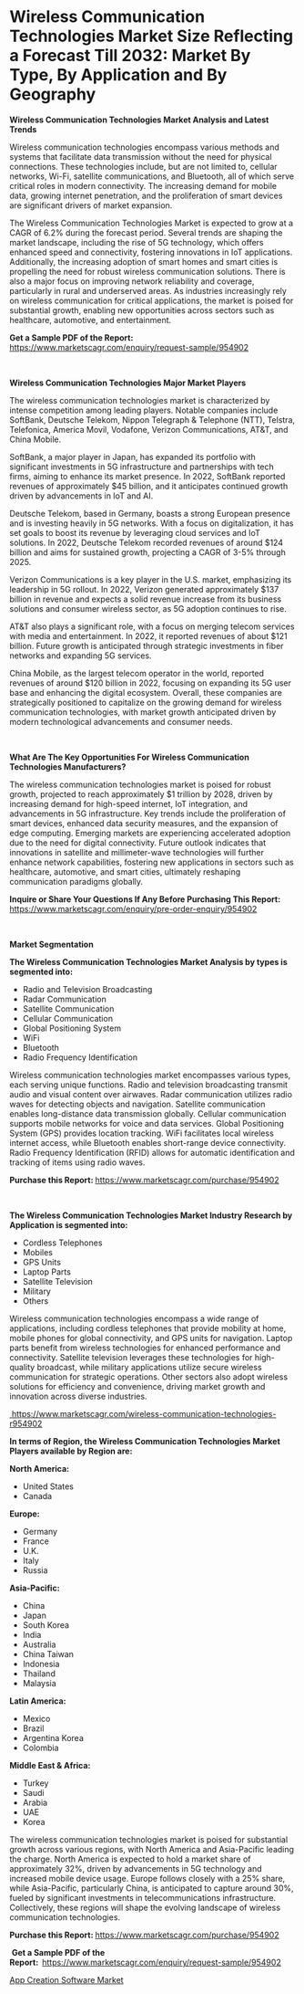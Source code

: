 <p><h1>Wireless Communication Technologies Market Size Reflecting a Forecast Till 2032: Market By Type, By Application and By Geography</h1></p><p><strong>Wireless Communication Technologies Market Analysis and Latest Trends</strong></p>
<p><p>Wireless communication technologies encompass various methods and systems that facilitate data transmission without the need for physical connections. These technologies include, but are not limited to, cellular networks, Wi-Fi, satellite communications, and Bluetooth, all of which serve critical roles in modern connectivity. The increasing demand for mobile data, growing internet penetration, and the proliferation of smart devices are significant drivers of market expansion.</p><p>The Wireless Communication Technologies Market is expected to grow at a CAGR of 6.2% during the forecast period. Several trends are shaping the market landscape, including the rise of 5G technology, which offers enhanced speed and connectivity, fostering innovations in IoT applications. Additionally, the increasing adoption of smart homes and smart cities is propelling the need for robust wireless communication solutions. There is also a major focus on improving network reliability and coverage, particularly in rural and underserved areas. As industries increasingly rely on wireless communication for critical applications, the market is poised for substantial growth, enabling new opportunities across sectors such as healthcare, automotive, and entertainment.</p></p>
<p><strong>Get a Sample PDF of the Report:&nbsp;</strong> <a href="https://www.marketscagr.com/enquiry/request-sample/954902?utm_campaign=2998&utm_medium=2&utm_source=Github&utm_content=ia&utm_term=07032025&utm_id=wireless-communication-technologies">https://www.marketscagr.com/enquiry/request-sample/954902</a></p>
<p>&nbsp;</p>
<p><strong>Wireless Communication Technologies Major Market Players</strong></p>
<p><p>The wireless communication technologies market is characterized by intense competition among leading players. Notable companies include SoftBank, Deutsche Telekom, Nippon Telegraph & Telephone (NTT), Telstra, Telefonica, America Movil, Vodafone, Verizon Communications, AT&T, and China Mobile. </p><p>SoftBank, a major player in Japan, has expanded its portfolio with significant investments in 5G infrastructure and partnerships with tech firms, aiming to enhance its market presence. In 2022, SoftBank reported revenues of approximately $45 billion, and it anticipates continued growth driven by advancements in IoT and AI.</p><p>Deutsche Telekom, based in Germany, boasts a strong European presence and is investing heavily in 5G networks. With a focus on digitalization, it has set goals to boost its revenue by leveraging cloud services and IoT solutions. In 2022, Deutsche Telekom recorded revenues of around $124 billion and aims for sustained growth, projecting a CAGR of 3-5% through 2025.</p><p>Verizon Communications is a key player in the U.S. market, emphasizing its leadership in 5G rollout. In 2022, Verizon generated approximately $137 billion in revenue and expects a solid revenue increase from its business solutions and consumer wireless sector, as 5G adoption continues to rise.</p><p>AT&T also plays a significant role, with a focus on merging telecom services with media and entertainment. In 2022, it reported revenues of about $121 billion. Future growth is anticipated through strategic investments in fiber networks and expanding 5G services.</p><p>China Mobile, as the largest telecom operator in the world, reported revenues of around $120 billion in 2022, focusing on expanding its 5G user base and enhancing the digital ecosystem. Overall, these companies are strategically positioned to capitalize on the growing demand for wireless communication technologies, with market growth anticipated driven by modern technological advancements and consumer needs.</p></p>
<p>&nbsp;</p>
<p><strong>What Are The Key Opportunities For Wireless Communication Technologies Manufacturers?</strong></p>
<p><p>The wireless communication technologies market is poised for robust growth, projected to reach approximately $1 trillion by 2028, driven by increasing demand for high-speed internet, IoT integration, and advancements in 5G infrastructure. Key trends include the proliferation of smart devices, enhanced data security measures, and the expansion of edge computing. Emerging markets are experiencing accelerated adoption due to the need for digital connectivity. Future outlook indicates that innovations in satellite and millimeter-wave technologies will further enhance network capabilities, fostering new applications in sectors such as healthcare, automotive, and smart cities, ultimately reshaping communication paradigms globally.</p></p>
<p><strong>Inquire or Share Your Questions If Any Before Purchasing This Report:</strong> <a href="https://www.marketscagr.com/enquiry/pre-order-enquiry/954902?utm_campaign=2998&utm_medium=2&utm_source=Github&utm_content=ia&utm_term=07032025&utm_id=wireless-communication-technologies">https://www.marketscagr.com/enquiry/pre-order-enquiry/954902</a></p>
<p>&nbsp;</p>
<p><strong>Market Segmentation</strong></p>
<p><strong>The Wireless Communication Technologies Market Analysis by types is segmented into:</strong></p>
<p><ul><li>Radio and Television Broadcasting</li><li>Radar Communication</li><li>Satellite Communication</li><li>Cellular Communication</li><li>Global Positioning System</li><li>WiFi</li><li>Bluetooth</li><li>Radio Frequency Identification</li></ul></p>
<p><p>Wireless communication technologies market encompasses various types, each serving unique functions. Radio and television broadcasting transmit audio and visual content over airwaves. Radar communication utilizes radio waves for detecting objects and navigation. Satellite communication enables long-distance data transmission globally. Cellular communication supports mobile networks for voice and data services. Global Positioning System (GPS) provides location tracking. WiFi facilitates local wireless internet access, while Bluetooth enables short-range device connectivity. Radio Frequency Identification (RFID) allows for automatic identification and tracking of items using radio waves.</p></p>
<p><strong>Purchase this Report:&nbsp;</strong><a href="https://www.marketscagr.com/purchase/954902?utm_campaign=2998&utm_medium=2&utm_source=Github&utm_content=ia&utm_term=07032025&utm_id=wireless-communication-technologies">https://www.marketscagr.com/purchase/954902</a></p>
<p>&nbsp;</p>
<p><strong>The Wireless Communication Technologies Market Industry Research by Application is segmented into:</strong></p>
<p><ul><li>Cordless Telephones</li><li>Mobiles</li><li>GPS Units</li><li>Laptop Parts</li><li>Satellite Television</li><li>Military</li><li>Others</li></ul></p>
<p><p>Wireless communication technologies encompass a wide range of applications, including cordless telephones that provide mobility at home, mobile phones for global connectivity, and GPS units for navigation. Laptop parts benefit from wireless technologies for enhanced performance and connectivity. Satellite television leverages these technologies for high-quality broadcast, while military applications utilize secure wireless communication for strategic operations. Other sectors also adopt wireless solutions for efficiency and convenience, driving market growth and innovation across diverse industries.</p></p>
<p><a href="https://www.marketscagr.com/wireless-communication-technologies-r954902?utm_campaign=2998&utm_medium=2&utm_source=Github&utm_content=ia&utm_term=07032025&utm_id=wireless-communication-technologies">&nbsp;https://www.marketscagr.com/wireless-communication-technologies-r954902</a></p>
<p><strong>In terms of Region, the Wireless Communication Technologies Market Players available by Region are:</strong></p>
<p>
    <p> <strong> North America: </strong>
        <ul>
            <li>United States</li>
            <li>Canada</li>
        </ul>
        </p> 
    <p> <strong> Europe: </strong>
        <ul>
            <li>Germany</li>
            <li>France</li>
            <li>U.K.</li>
            <li>Italy</li>
            <li>Russia</li>
        </ul>
        </p> 
    <p> <strong> Asia-Pacific: </strong>
        <ul>
            <li>China</li>
            <li>Japan</li>
            <li>South Korea</li>
            <li>India</li>
            <li>Australia</li>
            <li>China Taiwan</li>
            <li>Indonesia</li>
            <li>Thailand</li>
            <li>Malaysia</li>
        </ul>
        </p> 
    <p> <strong> Latin America: </strong>
        <ul>
            <li>Mexico</li>
            <li>Brazil</li>
            <li>Argentina Korea</li>
            <li>Colombia</li>
        </ul>
        </p> 
    <p> <strong> Middle East & Africa: </strong>
        <ul>
            <li>Turkey</li>
            <li>Saudi</li>
            <li>Arabia</li>
            <li>UAE</li>
            <li>Korea</li>
        </ul>
    </p>
    </p>
<p><p>The wireless communication technologies market is poised for substantial growth across various regions, with North America and Asia-Pacific leading the charge. North America is expected to hold a market share of approximately 32%, driven by advancements in 5G technology and increased mobile device usage. Europe follows closely with a 25% share, while Asia-Pacific, particularly China, is anticipated to capture around 30%, fueled by significant investments in telecommunications infrastructure. Collectively, these regions will shape the evolving landscape of wireless communication technologies.</p></p>
<p><strong>Purchase this Report: </strong><a href="https://www.marketscagr.com/purchase/954902?utm_campaign=2998&utm_medium=2&utm_source=Github&utm_content=ia&utm_term=07032025&utm_id=wireless-communication-technologies">https://www.marketscagr.com/purchase/954902</a></p>
<p>&nbsp;<strong>Get a Sample PDF of the Report:&nbsp;&nbsp;</strong><a href="https://www.marketscagr.com/enquiry/request-sample/954902?utm_campaign=2998&utm_medium=2&utm_source=Github&utm_content=ia&utm_term=07032025&utm_id=wireless-communication-technologies">https://www.marketscagr.com/enquiry/request-sample/954902</a></p>
<p><strong></strong></p>
<p><p><a href="https://github.com/kaqiewan/Market-Research-Report-List-1/blob/main/app-creation-software-market.md?utm_campaign=2998&utm_medium=2&utm_source=Github&utm_content=ia&utm_term=07032025&utm_id=wireless-communication-technologies">App Creation Software Market</a></p></p>